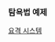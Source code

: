 ### 탐욕법 예제
[요격 시스템](https://velog.io/@as9587/%ED%94%84%EB%A1%9C%EA%B7%B8%EB%9E%98%EB%A8%B8%EC%8A%A4-%EC%97%B0%EC%8A%B5%EB%AC%B8%EC%A0%9C-%EC%9A%94%EA%B2%A9-%EC%8B%9C%EC%8A%A4%ED%85%9C-JAVA-23%EB%85%84-4%EC%9B%94-16%EC%9D%BC)
